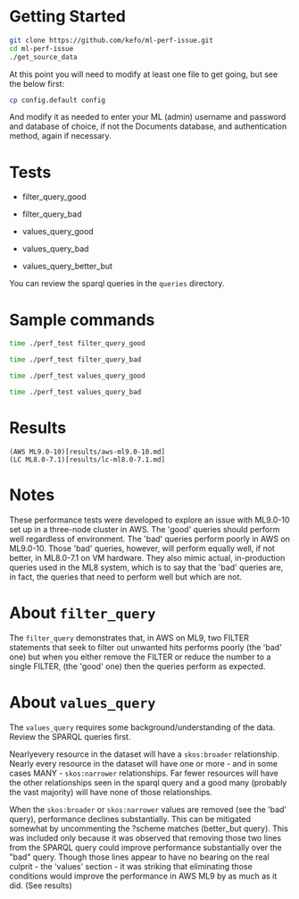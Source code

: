 # Getting Started

~~~bash
git clone https://github.com/kefo/ml-perf-issue.git
cd ml-perf-issue
./get_source_data
~~~

At this point you will need to modify at least one file to get going, but see the below first:

~~~bash
cp config.default config
~~~

And modify it as needed to enter your ML (admin) username and password and 
database of choice, if not the Documents database, and authentication method,
again if necessary.

# Tests

- filter_query_good
- filter_query_bad

- values_query_good
- values_query_bad
- values_query_better_but

You can review the sparql queries in the `queries` directory.

# Sample commands

~~~bash
time ./perf_test filter_query_good
~~~

~~~bash
time ./perf_test filter_query_bad
~~~

~~~bash
time ./perf_test values_query_good
~~~

~~~bash
time ./perf_test values_query_bad
~~~

# Results

    (AWS ML9.0-10)[results/aws-ml9.0-10.md]
    (LC ML8.0-7.1)[results/lc-ml8.0-7.1.md]

# Notes

These performance tests were developed to explore an issue with ML9.0-10 set up 
in a three-node cluster in AWS.  The 'good' queries should perform well regardless of 
environment.  The 'bad' queries perform poorly in AWS on ML9.0-10.  Those 'bad' 
queries, however, will perform equally well, if not better, in ML8.0-7.1 on
VM hardware.  They also mimic actual, in-production queries used in the ML8 system, which 
is to say that the 'bad' queries are, in fact, the queries that need to perform 
well but which are not.

# About `filter_query`

The `filter_query` demonstrates that, in AWS on ML9, two FILTER statements that seek
to filter out unwanted hits performs poorly (the 'bad' one) but when you either remove the 
FILTER or reduce the number to a single FILTER, (the 'good' one) then the queries 
perform as expected.

# About `values_query`

The `values_query` requires some background/understanding of the data.  Review 
the SPARQL queries first. 

Nearlyevery resource in the dataset will have a `skos:broader` relationship.  Nearly 
every resource in the dataset will have one or more - and in some cases MANY - 
`skos:narrower` relationships.  Far fewer resources will have the other relationships
seen in the sparql query and a good many (probably the vast majority) will have 
none of those relationships.

When the `skos:broader` or `skos:narrower` values are removed (see the 'bad' query), 
performance declines substantially.  This can be mitigated somewhat by uncommenting
the ?scheme matches (better_but query).  This was included only because it was observed 
that removing those two lines from the SPARQL query could improve performance 
substantially over the "bad" query.  Though those lines appear to have no bearing 
on the real culprit - the 'values' section - it was striking that eliminating those
conditions would improve the performance in AWS ML9 by as much as it did. (See results)